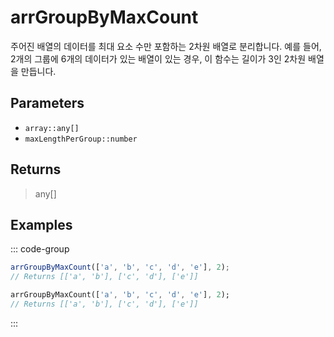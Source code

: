 # arrGroupByMaxCount <Badge type="tip" text="JavaScript" /><Badge type="info" text="Dart" />

주어진 배열의 데이터를 최대 요소 수만 포함하는 2차원 배열로 분리합니다. 예를 들어, 2개의 그룹에 6개의 데이터가 있는 배열이 있는 경우, 이 함수는 길이가 3인 2차원 배열을 만듭니다.

## Parameters

- `array::any[]`
- `maxLengthPerGroup::number`

## Returns

> any[]

## Examples

::: code-group

```javascript [JavaScript]
arrGroupByMaxCount(['a', 'b', 'c', 'd', 'e'], 2);
// Returns [['a', 'b'], ['c', 'd'], ['e']]
```

```dart [Dart]
arrGroupByMaxCount(['a', 'b', 'c', 'd', 'e'], 2);
// Returns [['a', 'b'], ['c', 'd'], ['e']]
```

:::
